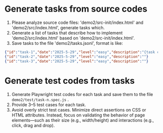 # Generate tasks from source codes

1. Please analyze source code files: 'demo2/src-init/index.html' and 'demo2/src/index.html', generate tasks which.
2. Generate a list of tasks that describe how to implement 'demo2/src/index.html' based on 'demo2/src-init/index.html'.
2. Save tasks to the file 'demo2/tasks.jsonl', format is like:

```json
{"id":"task-1","date":"2025-5-29","level":"easy","description":"{task content generated by LLM}"}
{"id":"task-2","date":"2025-5-29","level":"easy","description":""}
{"id":"task-3","date":"2025-5-29","level":"easy","description":""}
```

# Generate test codes from tasks

1. Generate Playwright test codes for each task and save them to the file `demo2/test/task-n.spec.js` .
2. Provide 3–5 test cases for each task.
3. Avoid overly strict test cases. Minimize direct assertions on CSS or HTML attributes. Instead, focus on validating the behavior of page elements—such as their size (e.g., width/height) and interactions (e.g., click, drag and drop).
